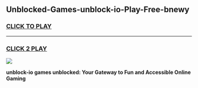 
## Unblocked-Games-unblock-io-Play-Free-bnewy
<h3>
<a href="https://premium76.site?title=unblock-io&ref=10A">CLICK TO PLAY</a></h3>
<hr>

<h3>
<a href="https://premium76.site?title=unblock-io&ref=10A">CLICK 2 PLAY</a>
  
</h3>

<a href="https://premium76.site?title=unblock-io&ref=10A"><img src="https://clearcache.store/games.png"></a>


**unblock-io games unblocked: Your Gateway to Fun and Accessible Online Gaming**
